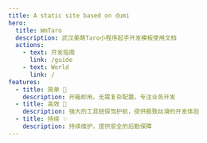 ```yaml
---
title: A static site based on dumi
hero:
  title: WmTaro
  description: 武汉美萌Taro小程序起手开发模板使用文档
  actions:
    - text: 开发指南
      link: /guide
    - text: World
      link: /
features:
  - title: 简单 🤩
    description: 开箱即用，无需复杂配置，专注业务开发
  - title: 高效 🚀
    description: 强大的工具链保驾护航，提供极致丝滑的开发体验
  - title: 持续 ✨
    description: 持续维护，提供安全的后勤保障
---
```

